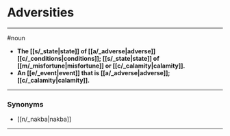 # Adversities
---
#noun
- **The [[s/_state|state]] of [[a/_adverse|adverse]] [[c/_conditions|conditions]]; [[s/_state|state]] of [[m/_misfortune|misfortune]] or [[c/_calamity|calamity]].**
- **An [[e/_event|event]] that is [[a/_adverse|adverse]]; [[c/_calamity|calamity]].**
---
### Synonyms
- [[n/_nakba|nakba]]
---
